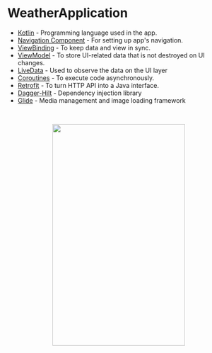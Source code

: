 # WeatherApplication


- [Kotlin](https://kotlinlang.org/) - Programming language used in the app.
- [Navigation Component](https://developer.android.com/guide/navigation/navigation-getting-started) - For setting up app's navigation.
- [ViewBinding](https://developer.android.com/topic/libraries/view-binding) - To keep data and view in sync.
- [ViewModel](https://developer.android.com/topic/libraries/architecture/viewmodel) - To store UI-related data that is not destroyed on UI changes.
- [LiveData](https://developer.android.com/topic/libraries/architecture/livedata) - Used to observe the data on the UI layer
- [Coroutines](https://kotlinlang.org/docs/reference/coroutines-overview.html) - To execute code asynchronously.
- [Retrofit](https://square.github.io/retrofit/) - To turn HTTP API into a Java interface.
- [Dagger-Hilt](https://developer.android.com/training/dependency-injection/hilt-android) - Dependency injection library
- [Glide](https://github.com/bumptech/glide) - Media management and image loading framework

<br>
<p align="center">
  <img src="https://user-images.githubusercontent.com/115170225/225607741-b61e49a1-6622-4e60-a808-f769fde1e4b0.png" width="300" height="500">
</p>
